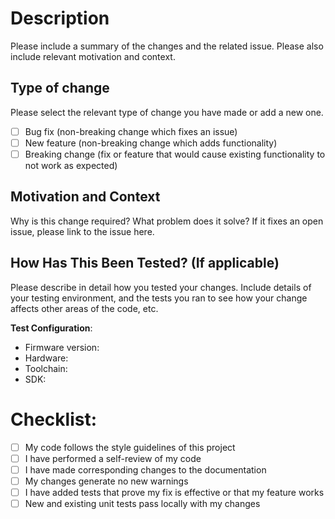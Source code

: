# Description

Please include a summary of the changes and the related issue. Please also include relevant motivation and context.

## Type of change

Please select the relevant type of change you have made or add a new one.

- [ ] Bug fix (non-breaking change which fixes an issue)
- [ ] New feature (non-breaking change which adds functionality)
- [ ] Breaking change (fix or feature that would cause existing functionality to not work as expected)

## Motivation and Context

Why is this change required? What problem does it solve?
If it fixes an open issue, please link to the issue here.

## How Has This Been Tested? (If applicable)

Please describe in detail how you tested your changes. 
Include details of your testing environment, and the tests you ran to see how your change affects other areas of the code, etc. 

**Test Configuration**:
* Firmware version:
* Hardware:
* Toolchain:
* SDK:

# Checklist:

- [ ] My code follows the style guidelines of this project
- [ ] I have performed a self-review of my code
- [ ] I have made corresponding changes to the documentation
- [ ] My changes generate no new warnings
- [ ] I have added tests that prove my fix is effective or that my feature works
- [ ] New and existing unit tests pass locally with my changes
